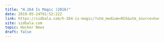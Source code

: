 ```yaml
---
title: "H.264 Is Magic (2016)"
date: 2019-05-24T01:52:22Z
link: https://sidbala.com/h-264-is-magic/?utm_medium=RSS&utm_source=hune
site: sidbala.com
topic: Hacker News
draft: false
---
```

